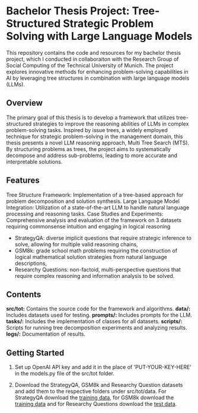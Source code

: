 # Bachelor Thesis Project: Tree-Structured Strategic Problem Solving with Large Language Models
This repository contains the code and resources for my bachelor thesis project, which I conducted in collaboraiton with the Research Group of Social Computing of the Technical University of Munich. The project explores innovative methods for enhancing problem-solving capabilities in AI by leveraging tree structures in combination with large language models (LLMs).

## Overview
The primary goal of this thesis is to develop a framework that utilizes tree-structured strategies to improve the reasoning abilities of LLMs in complex problem-solving tasks. Inspired by issue trees, a widely employed technique for strategic problem-solving in the management domain, this thesis presents a novel LLM reasoning approach, Multi Tree Search (MTS). By structuring problems as trees, the project aims to systematically decompose and address sub-problems, leading to more accurate and interpretable solutions.

## Features
Tree Structure Framework: Implementation of a tree-based approach for problem decomposition and solution synthesis.
Large Language Model Integration: Utilization of a state-of-the-art LLM to handle natural language processing and reasoning tasks.
Case Studies and Experiments: Comprehensive analysis and evaluation of the framework on 3 datasets requiring commonsense intuition and engaging in logical reasoning
- StrategyQA: diverse implicit questions that require strategic inference to solve, allowing for multiple valid reasoning chains,
- GSM8k: grade school math problems requiring the construction of logical mathematical solution strategies from natural language descriptions,
- Researchy Questions: non-factoid, multi-perspective questions that require complex reasoning and information analysis to be solved.

## Contents
**src/tot:** Contains the source code for the framework and algorithms. 
  **data/:** Includes datasets used for testing.
  **prompts/:** Includes prompts for the LLM.
  **tasks/:** Includes the implementation of classes for all datasets.
**scripts/:** Scripts for running tree decomposition experiments and analyzing results.
**logs/:** Documentation of results.

## Getting Started
1. Set up OpenAI API key and add it in the place of 'PUT-YOUR-KEY-HERE' in the models.py file of the src/tot folder.

2. Download the StrategyQA, GSM8k and Researchy Question datasets and add them to the respective folders under src/tot/data. For StrategyQA download the [training data](https://github.com/eladsegal/strategyqa/blob/main/data/strategyqa/train.json), for GSM8k download the [training data](https://github.com/openai/grade-school-math/blob/master/grade_school_math/data/train.jsonl) and for Researchy Questions download the [test data](https://huggingface.co/datasets/corbyrosset/researchy_questions/viewer/default/test).
